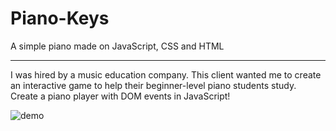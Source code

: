 # Piano-Keys
A simple piano made on JavaScript, CSS and HTML
<hr>
I was hired by a music education company. This client wanted me to create an interactive game to help their beginner-level piano students study. Create a piano player with DOM events in JavaScript!

![demo](https://user-images.githubusercontent.com/28121770/71624421-7b3c2880-2bb0-11ea-87d1-4f882baa8fcb.gif)
